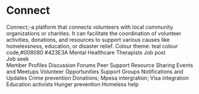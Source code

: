 # Connect

Connect;-a platform that connects volunteers with local community organizations or charities. It can facilitate the coordination of volunteer activities, donations, and resources to support various causes like homelessness, education, or disaster relief.
Colour theme: teal colour code,#008080
            #423E3A
Mental Healthcare
Therapists
Job post           
Job seek           
Member Profiles
Discussion Forums
Peer Support
Resource Sharing
Events and Meetups
Volunteer Opportunities
Support Groups
Notifications and Updates
Crime prevention
Donations; Mpesa intergration; Visa integration
Education activists
Hunger prevention
Homeless help